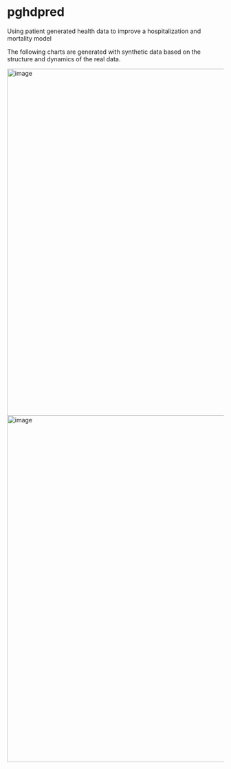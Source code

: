 # pghdpred
Using patient generated health data to improve a hospitalization and mortality model

The following charts are generated with synthetic data based on the structure and dynamics of the real data.

<img width="1008" height="805" alt="image" src="https://github.com/user-attachments/assets/708d0199-1fa7-4768-b4f3-108957f5148b" />


<img width="1008" height="805" alt="image" src="https://github.com/user-attachments/assets/2ebc43ba-ec00-46c1-bed5-c7714358cb8a" />

